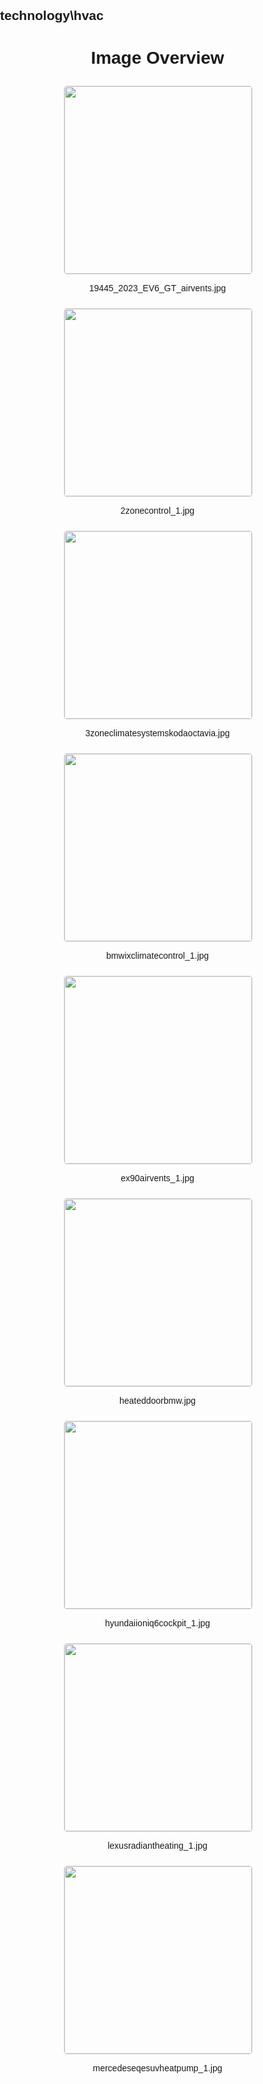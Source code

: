 ## technology\hvac
<style>
    body {
        font-family: Arial, sans-serif;
        margin: 0;
        padding: 0;
    }
    .image-gallery {
        display: flex;
        flex-wrap: wrap;
        gap: 10px;
        justify-content: center;
        padding: 10px;
    }
    .image-gallery img {
        width: 300px;
        height: auto;
        border: 1px solid #ddd;
        border-radius: 5px;
    }
    .image-gallery div {
        flex: 1 1 calc(33.333% - 20px); /* Three images per row on large screens */
        max-width: 300px;
        text-align: center;
    }
    @media (max-width: 768px) {
        .image-gallery div {
            flex: 1 1 calc(50% - 20px); /* Two images per row on medium screens */
        }
    }
    @media (max-width: 480px) {
        .image-gallery div {
            flex: 1 1 100%; /* One image per row on small screens */
        }
    }
</style>
<h1 style ="text-align: center;"> Image Overview </h1> <div class="image-gallery">
<div>
<img src="https://media.evkx.net/multimedia/technology/hvac/19445_2023_EV6_GT_airvents_st.jpg">
<p>19445_2023_EV6_GT_airvents.jpg</p>
</div>
<div>
<img src="https://media.evkx.net/multimedia/technology/hvac/2zonecontrol_1_st.jpg">
<p>2zonecontrol_1.jpg</p>
</div>
<div>
<img src="https://media.evkx.net/multimedia/technology/hvac/3zoneclimatesystemskodaoctavia_st.jpg">
<p>3zoneclimatesystemskodaoctavia.jpg</p>
</div>
<div>
<img src="https://media.evkx.net/multimedia/technology/hvac/bmwixclimatecontrol_1_st.jpg">
<p>bmwixclimatecontrol_1.jpg</p>
</div>
<div>
<img src="https://media.evkx.net/multimedia/technology/hvac/ex90airvents_1_st.jpg">
<p>ex90airvents_1.jpg</p>
</div>
<div>
<img src="https://media.evkx.net/multimedia/technology/hvac/heateddoorbmw_st.jpg">
<p>heateddoorbmw.jpg</p>
</div>
<div>
<img src="https://media.evkx.net/multimedia/technology/hvac/hyundaiioniq6cockpit_1_st.jpg">
<p>hyundaiioniq6cockpit_1.jpg</p>
</div>
<div>
<img src="https://media.evkx.net/multimedia/technology/hvac/lexusradiantheating_1_st.jpg">
<p>lexusradiantheating_1.jpg</p>
</div>
<div>
<img src="https://media.evkx.net/multimedia/technology/hvac/mercedeseqesuvheatpump_1_st.jpg">
<p>mercedeseqesuvheatpump_1.jpg</p>
</div>
</div>
